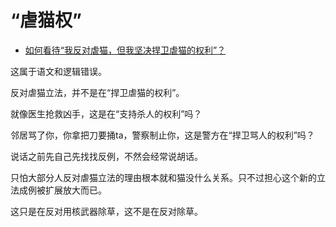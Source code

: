 # “虐猫权”

- [如何看待“我反对虐猫，但我坚决捍卫虐猫的权利”？](https://www.zhihu.com/question/444039970/answer/1739506881)


这属于语文和逻辑错误。

反对虐猫立法，并不是在“捍卫虐猫的权利”。

就像医生抢救凶手，这是在“支持杀人的权利”吗？

邻居骂了你，你拿把刀要捅ta，警察制止你，这是警方在“捍卫骂人的权利”吗？

说话之前先自己先找找反例，不然会经常说胡话。

只怕大部分人反对虐猫立法的理由根本就和猫没什么关系。只不过担心这个新的立法成例被扩展放大而已。

这只是在反对用核武器除草，这不是在反对除草。

  